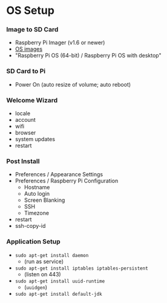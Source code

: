 # OS Setup

### Image to SD Card
- Raspberry Pi Imager (v1.6 or newer)
- [OS images](https://www.raspberrypi.com/software/operating-systems/)
- "Raspberry Pi OS (64-bit) / Raspberry Pi OS with desktop"

### SD Card to Pi
- Power On (auto resize of volume; auto reboot)

### Welcome Wizard
- locale
- account
- wifi
- browser 
- system updates
- restart

### Post Install
- Preferences / Appearance Settings
- Preferences / Raspberry Pi Configuration
  - Hostname
  - Auto login
  - Screen Blanking
  - SSH
  - Timezone
- restart
- ssh-copy-id

### Application Setup
- `sudo apt-get install daemon`
  - (run as service)
- `sudo apt-get install iptables iptables-persistent`
  - (listen on 443)
- `sudo apt-get install uuid-runtime`
  - (`uuidgen`)
- `sudo apt-get install default-jdk`
